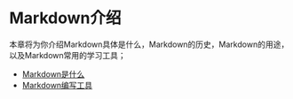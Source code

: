 # Markdown介绍

本章将为你介绍Markdown具体是什么，Markdown的历史，Markdown的用途，以及Markdown常用的学习工具；  

* [Markdown是什么](introduction/whatisit.md)
* [Markdown编写工具](introduction/common_tools.md)